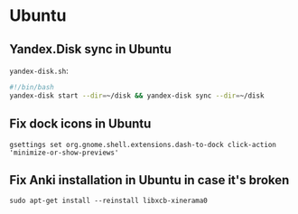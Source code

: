 # Ubuntu

## Yandex.Disk sync in Ubuntu
`yandex-disk.sh`:

```sh
#!/bin/bash
yandex-disk start --dir=~/disk && yandex-disk sync --dir=~/disk
```

## Fix dock icons in Ubuntu
`gsettings set org.gnome.shell.extensions.dash-to-dock click-action 'minimize-or-show-previews'`

## Fix Anki installation in Ubuntu in case it's broken
`sudo apt-get install --reinstall libxcb-xinerama0`

